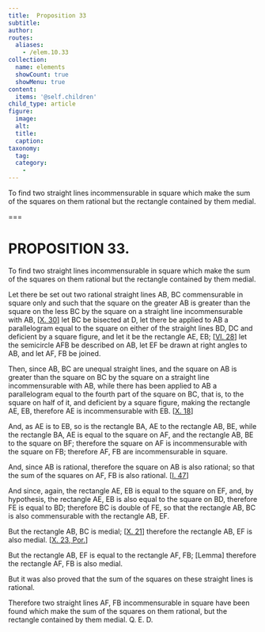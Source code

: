 ```yaml
---
title:  Proposition 33
subtitle: 
author:
routes:
  aliases:
    - /elem.10.33
collection:
  name: elements
  showCount: true
  showMenu: true
content:
  items: '@self.children'
child_type: article
figure:
  image:
  alt:
  title:
  caption:
taxonomy:
  tag:
  category:
    - 
---
```


<p><hi rend="ital">To find two straight lines incommensurable in square which make the sum of the squares on them rational but the rectangle contained by them medial</hi>. </p>

===

<h1>PROPOSITION 33.</h1>
<p><span class="ital">To find two straight lines incommensurable in square which make the sum of the squares on them rational but the rectangle contained by them medial</span>. </p>

<p>Let there be set out two rational straight lines <span class="ital">AB</span>, <span class="ital">BC</span> commensurable in square only and such that the square on the greater <span class="ital">AB</span> is greater than the square on the less <span class="ital">BC</span> by the square on a straight line incommensurable with <span class="ital">AB</span>, [<a href="/elem.10.30">X. 30</a>] 
       <pb n="76"/>let <span class="ital">BC</span> be bisected at <span class="ital">D</span>, let there be applied to <span class="ital">AB</span> a parallelogram equal to the square on either of the straight lines <span class="ital">BD</span>, <span class="ital">DC</span> and deficient by a square figure, and let it be the rectangle <span class="ital">AE</span>, <span class="ital">EB</span>; [<a href="/elem.6.28">VI. 28</a>] let the semicircle <span class="ital">AFB</span> be described on <span class="ital">AB</span>, let <span class="ital">EF</span> be drawn at right angles to <span class="ital">AB</span>, and let <span class="ital">AF</span>, <span class="ital">FB</span> be joined. </p>

<p>Then, since <span class="ital">AB</span>, <span class="ital">BC</span> are unequal straight lines, and the square on <span class="ital">AB</span> is greater than the square on <span class="ital">BC</span> by the square on a straight line incommensurable with <span class="ital">AB</span>, while there has been applied to <span class="ital">AB</span> a parallelogram equal to the fourth part of the square on <span class="ital">BC</span>, that is, to the square on half of it, and deficient by a square figure, making the rectangle <span class="ital">AE</span>, <span class="ital">EB</span>, therefore <span class="ital">AE</span> is incommensurable with <span class="ital">EB</span>. [<a href="/elem.10.18">X. 18</a>] </p>

<p>And, as <span class="ital">AE</span> is to <span class="ital">EB</span>, so is the rectangle <span class="ital">BA</span>, <span class="ital">AE</span> to the rectangle <span class="ital">AB</span>, <span class="ital">BE</span>, while the rectangle <span class="ital">BA</span>, <span class="ital">AE</span> is equal to the square on <span class="ital">AF</span>, and the rectangle <span class="ital">AB</span>, <span class="ital">BE</span> to the square on <span class="ital">BF</span>; therefore the square on <span class="ital">AF</span> is incommensurable with the square on <span class="ital">FB</span>; therefore <span class="ital">AF</span>, <span class="ital">FB</span> are incommensurable in square. </p>

<p>And, since <span class="ital">AB</span> is rational, therefore the square on <span class="ital">AB</span> is also rational; so that the sum of the squares on <span class="ital">AF</span>, <span class="ital">FB</span> is also rational. [<a href="/elem.1.47">I. 47</a>] </p>

<p>And since, again, the rectangle <span class="ital">AE</span>, <span class="ital">EB</span> is equal to the square on <span class="ital">EF</span>, and, by hypothesis, the rectangle <span class="ital">AE</span>, <span class="ital">EB</span> is also equal to the square on <span class="ital">BD</span>, therefore <span class="ital">FE</span> is equal to <span class="ital">BD</span>; therefore <span class="ital">BC</span> is double of <span class="ital">FE</span>, so that the rectangle <span class="ital">AB</span>, <span class="ital">BC</span> is also commensurable with the rectangle <span class="ital">AB</span>, <span class="ital">EF</span>. </p>

<p>But the rectangle <span class="ital">AB</span>, <span class="ital">BC</span> is medial; [<a href="/elem.10.21">X. 21</a>] therefore the rectangle <span class="ital">AB</span>, <span class="ital">EF</span> is also medial. [<a href="/elem.10.23.p.1">X. 23, Por.</a>] <pb n="77"/></p>

<p>But the rectangle <span class="ital">AB</span>, <span class="ital">EF</span> is equal to the rectangle <span class="ital">AF</span>, <span class="ital">FB</span>; [Lemma] therefore the rectangle <span class="ital">AF</span>, <span class="ital">FB</span> is also medial. </p>

<p>But it was also proved that the sum of the squares on these straight lines is rational. </p>

<p>Therefore two straight lines <span class="ital">AF</span>, <span class="ital">FB</span> incommensurable in square have been found which make the sum of the squares on them rational, but the rectangle contained by them medial. Q. E. D.</p>
